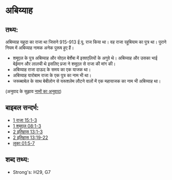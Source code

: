 # अबिय्याह #

## तथ्य: ##

अबिय्याह यहूदा का राजा था जिसने 915-913 ई.पू. राज किया था। वह राजा रहूबियाम का पुत्र था। पुराने नियम में अबिय्याह नामक अनेक पुरूष हुए हैं।

* शमूएल के पुत्र अबिय्याह और योएल बेर्शेबा में इस्राएलियों के अगुवे थे। अबिय्याह और उसका भाई बेईमान और लालची थे इसलिए प्रजा ने शमूएल से राजा की मांग की।
* अबिय्याह राजा दाऊद के समय का एक याजक था।
* अबिय्याह यारोबाम राजा के एक पुत्र का नाम भी था।
* जरूब्बाबेल के साथ बेबीलोन से यरूशलेम लौटने वालों में एक महायाजक का नाम भी अबिय्याह था।

(अनुवाद के सुझाव [नामों का अनुवाद](rc://hi/ta/man/translate/translate-names))

## बाइबल सन्दर्भ: ##

* [1 राजा 15:1-3](rc://hi/tn/help/1ki/15/01)
* [1 शमूएल 08:1-3](rc://hi/tn/help/1sa/08/01)
* [2 इतिहास 13:1-3](rc://hi/tn/help/2ch/13/01)
* [2 इतिहास 13:19-22](rc://hi/tn/help/2ch/13/19)
* [लूका 01:5-7](rc://hi/tn/help/luk/01/05)

## शब्द तथ्य: ##

* Strong's: H29, G7
